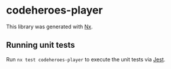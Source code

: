 # codeheroes-player

This library was generated with [Nx](https://nx.dev).

## Running unit tests

Run `nx test codeheroes-player` to execute the unit tests via [Jest](https://jestjs.io).
